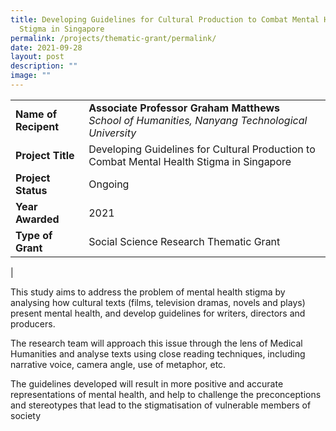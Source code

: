 ```yaml
---
title: Developing Guidelines for Cultural Production to Combat Mental Health
  Stigma in Singapore
permalink: /projects/thematic-grant/permalink/
date: 2021-09-28
layout: post
description: ""
image: ""
---
```

|  |  |
|---|---|
| **Name of Recipent** | **Associate Professor Graham Matthews**<br>_School of Humanities, Nanyang Technological University_ |
| **Project Title** | Developing Guidelines for Cultural Production to Combat Mental Health Stigma in Singapore |
| **Project Status** | Ongoing |
| **Year Awarded** | 2021 |
| **Type of Grant** | Social Science Research Thematic Grant |
|

This study aims to address the problem of mental health stigma by analysing how cultural texts (films, television dramas, novels and plays) present mental health, and develop guidelines for writers, directors and producers.  

The research team will approach this issue through the lens of Medical Humanities and analyse texts using close reading techniques, including narrative voice, camera angle, use of metaphor, etc.  

The guidelines developed will result in more positive and accurate representations of mental health, and help to challenge the preconceptions and stereotypes that lead to the stigmatisation of vulnerable members of society